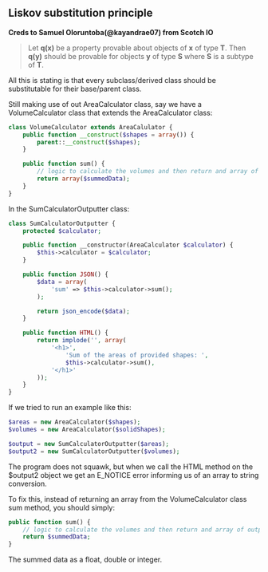 ## Liskov substitution principle
**Creds to Samuel Oloruntoba(@kayandrae07) from Scotch IO**

> Let **q(x)** be a property provable about objects of **x** of type **T**. Then **q(y)** should be provable for objects **y** of type **S** where **S** is a subtype of **T**.

All this is stating is that every subclass/derived class should be substitutable for their base/parent class.

Still making use of out AreaCalculator class, say we have a VolumeCalculator class that extends the AreaCalculator class:

```PHP
class VolumeCalculator extends AreaCalulator {
    public function __construct($shapes = array()) {
        parent::__construct($shapes);
    }

    public function sum() {
        // logic to calculate the volumes and then return and array of output
        return array($summedData);
    }
}    
```

In the SumCalculatorOutputter class:

```PHP
class SumCalculatorOutputter {
    protected $calculator;

    public function __constructor(AreaCalculator $calculator) {
        $this->calculator = $calculator;
    }

    public function JSON() {
        $data = array(
            'sum' => $this->calculator->sum();
        );

        return json_encode($data);
    }

    public function HTML() {
        return implode('', array(
            '<h1>',
                'Sum of the areas of provided shapes: ',
                $this->calculator->sum(),
            '</h1>'
        ));
    }
}    
```

If we tried to run an example like this:

```PHP
$areas = new AreaCalculator($shapes);
$volumes = new AreaCalculator($solidShapes);

$output = new SumCalculatorOutputter($areas);
$output2 = new SumCalculatorOutputter($volumes);
```

The program does not squawk, but when we call the HTML method on the $output2 object we get an E_NOTICE error informing us of an array to string conversion.

To fix this, instead of returning an array from the VolumeCalculator class sum method, you should simply:

```PHP
public function sum() {
    // logic to calculate the volumes and then return and array of output
    return $summedData;
}
```

The summed data as a float, double or integer.